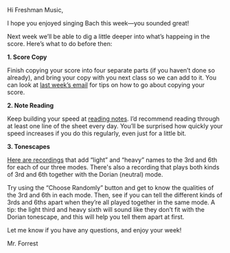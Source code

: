 Hi Freshman Music,

I hope you enjoyed singing Bach this week—you sounded great!

Next week we’ll be able to dig a little deeper into what’s happeing in the score. Here’s what to do before then:

**1. Score Copy**

Finish copying your score into four separate parts (if you haven’t done so already), and bring your copy with you next class so we can add to it. You can look at [last week’s email](https://davidforrest.github.io/FR_Music/resources/FR_Music_At_Home_6.html) for tips on how to go about copying your score.

**2. Note Reading**

Keep building your speed at [reading notes](https://davidforrest.github.io/FR_Music/resources/SR_notes.pdf). I’d recommend reading through at least one line of the sheet every day. You’ll be surprised how quickly your speed increases if you do this regularly, even just for a little bit.

**3. Tonescapes**

[Here are recordings](https://davidforrest.github.io/FR_Music/resources/light_heavy_3rd_6th.html) that add “light” and “heavy” names to the 3rd and 6th for each of our three modes. There's also a recording that plays both kinds of 3rd and 6th together with the Dorian (neutral) mode. 

Try using the “Choose Randomly” button and get to know the qualities of the 3rd and 6th in each mode. Then, see if you can tell the different kinds of 3rds and 6ths apart when they’re all played together in the same mode. A tip: the light third and heavy sixth will sound like they don’t fit with the Dorian tonescape, and this will help you tell them apart at first.

Let me know if you have any questions, and enjoy your week!

Mr. Forrest